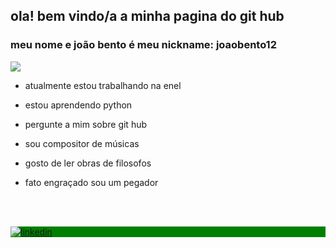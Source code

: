 ## ola! bem vindo/a a minha pagina do git hub 
### meu nome e joão bento é meu nickname: joaobento12

<p align="left"> <img src="https://komarev.com/ghpvc/?userneme=joaobento12&color=violete alt="profile views"/> </p>

- atualmente estou trabalhando na enel 

- estou aprendendo python

- pergunte a mim sobre git hub

- sou compositor de músicas

- gosto de ler obras de filosofos

- fato engraçado sou um pegador 

<br><br> 

<p align="left" style="background:green">
<a href="https://www.linkedin.com/in/joao-bento-026b246" target="_blank">
	<img align="center" src="https://img.shields.io/badge/-joaobento12-05122A?style=flat&logo=linkedin" alt="linkedin"/>
</a>
</p> 





